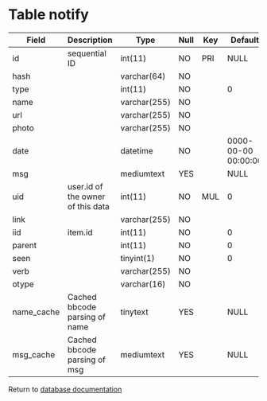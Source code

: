 Table notify
============

| Field      | Description                       | Type         | Null | Key | Default             | Extra           |
| ---------- | --------------------------------- | ------------ | ---- | --- | ------------------- | --------------- |
| id         | sequential ID                     | int(11)      | NO   | PRI | NULL                | auto_increment  |
| hash       |                                   | varchar(64)  | NO   |     |                     |                 |
| type       |                                   | int(11)      | NO   |     | 0                   |                 |
| name       |                                   | varchar(255) | NO   |     |                     |                 |
| url        |                                   | varchar(255) | NO   |     |                     |                 |
| photo      |                                   | varchar(255) | NO   |     |                     |                 |
| date       |                                   | datetime     | NO   |     | 0000-00-00 00:00:00 |                 |
| msg        |                                   | mediumtext   | YES  |     | NULL                |                 |
| uid        | user.id of the owner of this data | int(11)      | NO   | MUL | 0                   |                 |
| link       |                                   | varchar(255) | NO   |     |                     |                 |
| iid        | item.id                           | int(11)      | NO   |     | 0                   |                 |
| parent     |                                   | int(11)      | NO   |     | 0                   |                 |
| seen       |                                   | tinyint(1)   | NO   |     | 0                   |                 |
| verb       |                                   | varchar(255) | NO   |     |                     |                 |
| otype      |                                   | varchar(16)  | NO   |     |                     |                 |
| name_cache | Cached bbcode parsing of name     | tinytext     | YES  |     | NULL                |                 |
| msg_cache  | Cached bbcode parsing of msg      | mediumtext   | YES  |     | NULL                |                 |

Return to [database documentation](help/database)
